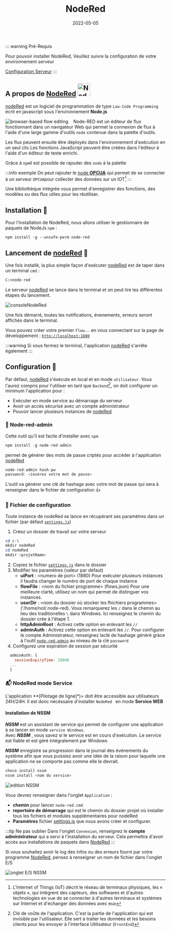 ﻿---
index: 2
icon: node fa-brands
title: NodeRed
date: 2022-05-05
category:
  - Guide
tag:
  - nodeRed
  - Installation
article: false

---

::: warning  Pré-Requis

Pour pouvoir installer NodeRed, Veuillez suivre la configuration de votre environnement serveur

[Configuration Serveur](/guide/environnement)
::: 



## A propos de [NodeRed][01]  <img   width="40" height="40" src="/nodeRed.png" alt="NodeRed"> 
[nodeRed][01] est un logiciel de programmation de type `Low-Code Programming` écrit en javascript sous l'environnement **Node.js**


<img  style="float:left; max-width:30vw;margin-right:1rem;" alt="browser-based flow editing" src="/nodeRed-graph.png"> 

 Node-RED est un éditeur de flux fonctionnant dans un navigateur Web qui permet la connexion de flux à l'aide d'une large gamme d'outils `node` contenue dans la palette d'outils.

Les flux peuvent ensuite être déployés dans l'environnement d'exécution en un seul clic.Les fonctions JavaScript peuvent être créées dans l'éditeur à l'aide d'un éditeur de texte enrichi.

 Grâce à `npm`il est possible de rajouter des `node` à la palette




 :::info exemple
 On peut rajouter le [node **OPCUA**][02] qui permet de se connecter à un serveur `OPCUA`pour collecter des données sur un IOT[^IOT]
 :::



Une bibliothèque intégrée vous permet d'enregistrer des fonctions, des modèles ou des flux utiles pour les réutiliser.


## Installation :floppy_disk:

Pour l'installation de NodeRed, nous allons utiliser le gestionnaire de paquets de NodeJs `npm`  :


```js{1}
npm install -g --unsafe-perm node-red
```

## Lancement de [nodeRed][01]  :rocket:

Une fois installé, la plus simple façon d'exécuter [nodeRed](01) est de taper dans un terminal `cmd` : 
```ps
C:>node-red
```
Le serveur [nodeRed][01] se lance dans le terminal et on peut lire les différentes étapes du lancement. 

![consoleNodeRed][03]

Une fois démarré, toutes les notifications, évenements, erreurs seront affichés dans le terminal.

Vous pouvez créer votre premier `Flow`.... en vous connectant sur la page de développement : [`http://localhost:1880`](http://localhost:1880)


:::warning 
Si vous fermez le terminal, l'application [nodeRed](01) s'arrête également
:::

## Configuration :wrench:

Par défaut, [nodeRed](01) s'éxécute en local et en mode `utilisateur`. Vous l'aurez compris pour l'utiliser en tant que `Backend`[^Backend], on doit configurer un minimum l'application pour :
  - Exécuter en mode service au démarrage du serveur
  - Avoir un accès sécurisé avec un compte administrateur
  - Pouvoir lancer plusieurs instances de [nodeRed](01)
### :passport_control: Node-red-admin

Cette outil qu'il est facile d'installer avec `npm` 
``` js
npm install -g node-red-admin
```
permet de générer des mots de passe criptés pour accéder à l'application [nodeRed](01)
``` js
node-red-admin hash-pw 
password: <insérez votre mot de passe>
```
L'outil va générer une clé de hashage avec votre mot de passe qui sera à renseigner dans le fichier de configuration :+1:

### :memo: Fichier de configuration 
Toute instance de nodeRed se lance en récupérant ses paramètres dans un fichier (par défaut [`settings.js`][04])

1. Créez un dossier de travail sur votre serveur
```powershell
cd c:\
mkdir nodeRed
cd nodeRed
mkdir <projetName>
``` 

2. Copiez le fichier  [`settings.js`][04] dans le dossier
3. Modifier les paramètres (valeur par défaut)
    - **uiPort** : \<numero de port\> (1880)
    Pour exécuter plusieurs instances il faudra changer le numéro de port de chaque instance
    - **flowFile** : \<nom du fichier programme\> (flows.json)
    Pour une meilleure clarté, utilisez un nom qui permet de distinguer vos instances.
    - **userDir**  : \<nom du dossier où stocker les fhichiers programmes>  ('/home/nol/.node-red). Vous remarquerez les `/` dans le chemin au lieu des traditionelles `\` dans Windows. Ici renseignez le chemin du dossier crée à l'étape 1.
    - **httpAdminRoot** : Activez cette option en enlevant les `//` 
    - **adminAuth** : Activez cette option en enlevant les `//`. Pour configurer le compte Administrateur, renseignez laclé de hashage généré grâce à l'outil [`node-red-admin`][05] au niveau de la clé `password`
4. Configurez une expiration de session par sécurité 
```js
  adminAuth: {
    sessionExpiryTime: 28800
  ...
  }
```
  
### :mailbox_with_mail: NodeRed  mode Service

L'application **[Pilotage de ligne]*)= doit être accessible aux utilisateurs 24H/24H. Il est donc nécéssaire d'installer `NodeRed ` en mode **Service WEB**


####  Installation de NSSM

***NSSM*** est un assistant de service qui permet de configurer une application à se lancer en mode `service Windows`.  
Avec ***NSSM*** , vous savez  si le service est en cours d'exécution. Le service est fiable et est géré intégralement par Windows

***NSSM*** enregistre sa progression dans le journal des événements du système afin que vous puissiez avoir une idée de la raison pour laquelle une application ne se comporte pas comme elle le devrait. 

```powershell
choco install nssm
nssm install <nom du service>
```


![edition NSSM](/nssm.png)

Vous devrez renseigner dans l'onglet `Application` :
  - **chemin** pour lancer `node-red.cmd`
  - **repertoire de démarrage** qui est le chemin du dossier projet où installer tous les fichiers et modules supplémentaires pour nodeRed
  - **Paramètres** fichier [settings.js](/guide/configuration/nodeRed#fichier-de-configuration) que nous avons créer et configurer.

:::tip Ne pas oublier
Dans l'onglet `Connexion`, renseignez le **compte administrateur** qui a servi à l'installation du serveur. Cela permettra d'avoir accès aux installations de paquets dans [NodeRed][01]
:::

Si vous souhaitez avoir le log des infos ou des erreurs fourni par votre programme [NodeRed][01], pensez à renseigner un nom de fichier dans l'onglet E/S

![onglet E/S NSSM][07]

[01]: https://nodered.org/
[02]: https://flows.nodered.org/node/node-red-contrib-opcua
[03]: /consoleNodeRed.png
[04]: /settings.js
[05]: #Node-red-admin
[06]: http://pti03.cle.renault.fr:1810/search
[07]: /logNSSM.png

[^IOT]: L'Internet of Things (IoT) décrit le réseau de terminaux physiques, les « objets », qui intègrent des capteurs, des softwares et d'autres technologies en vue de se connecter à d'autres terminaux et systèmes sur Internet et d'échanger des données avec eux

[^Backend]: Clé de voûte de l'application. C'est la partie de l'application qui est invisible par l'utilisateur. Elle sert à traiter les données et les besoins clients pour les envoyer à l'interface Utilisateur (`FrontEnd`)